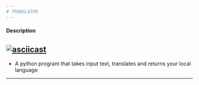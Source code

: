 ```yaml
---
# TRANSLATOR
---
```

#### Description
[![asciicast](https://asciinema.org/a/rRDpuGnda23HVLvvjoa3wwxYZ.svg)](https://asciinema.org/a/rRDpuGnda23HVLvvjoa3wwxYZ)
---
* A python program that takes input text, translates and returns your local language
---
